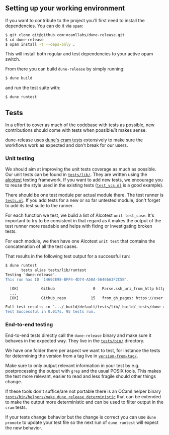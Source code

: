 ## Setting up your working environment

If you want to contribute to the project you'll first need to install the dependencies.
You can do it via `opam`:

```sh
$ git clone git@github.com:ocamllabs/dune-release.git
$ cd dune-release
$ opam install -t --deps-only .
```

This will install both regular and test dependencies to your active opam switch.

From there you can build `dune-release` by simply running:

```sh
$ dune build
```

and run the test suite with:

```sh
$ dune runtest
```

## Tests

In a effort to cover as much of the codebase with tests as possible, new contributions
should come with tests when possible/it makes sense.

dune-release uses [dune's cram
tests](https://dune.readthedocs.io/en/stable/tests.html#cram-tests) extensively
to make sure the workflows work as expected and don't break for our users.

### Unit testing

We should aim at improving the unit tests coverage as much as possible. Our
unit tests can be found in [`tests/lib/`](tests/lib). They are written using
the [alcotest](https://github.com/mirage/alcotest) testing framework. If you
want to add new tests, we encourage you to reuse the style used in the existing
tests ([`test_vcs.ml`](tests/lib/test_vcs.ml) is a good example).

There should be one test module per actual module there. The test runner is
[`tests.ml`](tests/lib/tests.ml). If you add tests for a new or so far untested
module, don't forget to add its test suite to the runner.

For each function we test, we build a list of Alcotest `unit test_case`. It's important to try to be
consistent in that regard as it makes the output of the test runner more readable and helps with
fixing or investigating broken tests.

For each module, we then have one Alcotest `unit test` that contains the concatenation of all the
test cases.

That results in the following test output for a successful run:

```sh
$ dune runtest
       tests alias tests/lib/runtest
Testing `dune-release'.
This run has ID `14602E98-BFF4-4D74-A50A-56466A3F2C5B'.

  [OK]          Github                 0   Parse.ssh_uri_from_http https://gi...
  ...
  [OK]          Github_repo           15   from_gh_pages: https://user.github...

Full test results in `.../_build/default/tests/lib/_build/_tests/dune-release'.
Test Successful in 0.017s. 95 tests run.
```

### End-to-end testing

End-to-end tests directly call the `dune-release` binary and make sure it
behaves in the expected way. They live in the [`tests/bin/`](tests/bin)
directory.

We have one folder there per aspect we want to test, for instance the tests for
determining the version from a tag live in
[`version-from-tag/`](tests/bin/version-from-tag).

Make sure to only output relevant information in your test by e.g.
postprocessing the output with `grep` and the usual POSIX tools. This makes the
test more relevant, easier to read and less fragile should other things change.

If these tools don't suffice/are not portable there is an OCaml helper binary
[`tests/bin/helpers/make_dune_release_deterministic`](tests/bin/helpers/make_dune_release_deterministic.ml)
that can be extended to make the output more deterministic and can be used to
filter output in the `cram` tests.

If your tests change behavior but the change is correct you can use `dune
promote` to update your test file so the next run of `dune runtest` will expect
the new behavior.

